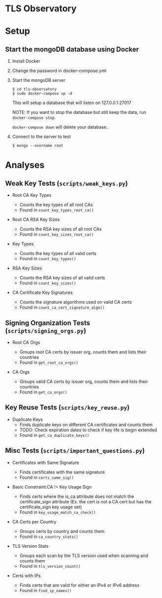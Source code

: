 # TLS Observatory

# Setup

## Start the mongoDB database using Docker
1. Install Docker
2. Change the password in docker-compose.yml
3. Start the mongoDB server
    
    ```
    $ cd tls-observatory
    $ sudo docker-compose up -d
    ```
    This will setup a database that will listen on 127.0.0.1:27017

    NOTE: If you want to stop the database but still keep the data, run `docker-compose stop`.
    
    `docker-compose down` will delete your database.

4. Connect to the server to test
    
    ```
    $ mongo --username root
    ```


# Analyses

## Weak Key Tests (`scripts/weak_keys.py`)
- Root CA Key Types
  - Counts the key types of all root CAs
  - Found in `count_key_types_root_ca()`

- Root CA RSA Key Sizes
  - Counts the RSA key sizes of all root CAs
  - Found in `count_key_sizes_root_ca()`

- Key Types
  - Counts the key types of all valid certs
  - Found in `count_key_types()`

- RSA Key Sizes
  - Counts the RSA key sizes of all valid certs
  - Found in `count_key_sizes()`

- CA Certificate Key Signatures
  - Counts the signature algorithms used on valid CA certs
  - Found in `count_ca_cert_signature_algo()`

## Signing Organization Tests (`scripts/signing_orgs.py`)
- Root CA Orgs
  - Groups root CA certs by issuer org, counts them and lists their countries
  - Found in `get_root_ca_orgs()`

- CA Orgs
  - Groups valid CA certs by issuer org, counts them and lists their countries
  - Found in `get_ca_orgs()`

## Key Reuse Tests (`scripts/key_reuse.py`)
- Duplicate Keys
  - Finds duplicate keys on different CA certificates and counts them
  - TODO: Check expiration dates to check if key life is begin extended
  - Found in `get_ca_duplicate_keys()`

## Misc Tests (`scripts/important_questions.py`)
- Certificates with Same Signature
  - Finds certificates with the same signature
  - Found in `certs_same_sig()`

- Basic Constraint:CA != Key Usage Sign
  - Finds certs where the is_ca attribute does not match the certificate_sign attribute (Ex. the cert is not a CA cert but has the certificate_sign key usage set)
  - Found in `key_usage_match_ca_check()`

- CA Certs per Country
  - Groups certs by country and counts them
  - Found in `ca_country_stats()`

- TLS Version Stats
  - Groups each scan by the TLS version used when scanning and counts them
  - Found in `tls_version_count()`

- Certs with IPs
  - Finds certs that are valid for either an IPv4 or IPv6 address
  - Found in `find_ip_names()`